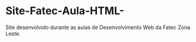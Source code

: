 # Site-Fatec-Aula-HTML-
Site desenvolvido durante as aulas de Desenvolvimento Web da Fatec Zona Leste.
